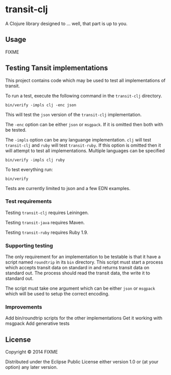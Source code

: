 # transit-clj

A Clojure library designed to ... well, that part is up to you.

## Usage

FIXME

## Testing Tansit implementations

This project contains code which may be used to test all
implementations of transit.

To run a test, execute the following command in the `transit-clj`
directory.

```
bin/verify -impls clj -enc json
```

This will test the `json` version of the `transit-clj` implementation.

The `-enc` option can be either `json` or `msgpack`. If it is omitted
then both with be tested.

The `-impls` option can be any languange implementation. `clj` will
test `transit-clj` and `ruby` will test `transit-ruby`. If this option
is omitted then it will attempt to test all implementations. Multiple
languages can be specified

```
bin/verify -impls clj ruby
```

To test everything run:

```
bin/verify
```

Tests are currently limited to json and a few EDN examples.


### Test requirements

Testing `transit-clj` requires Leiningen.

Testing `transit-java` requires Maven.

Testing `transit-ruby` requires Ruby 1.9.


### Supporting testing

The only requirement for an implementation to be testable is that it
have a script named `roundtrip` in its `bin` directory. This script
must start a process which accepts transit data on standard in and
returns transit data on standard out. The process should read the
transit data, the write it to standard out.

The script must take one argument which can be either `json` or
`msgpack` which will be used to setup the correct encoding.


### Improvements

Add bin/roundtrip scripts for the other implementations
Get it working with msgpack
Add generative tests

## License

Copyright © 2014 FIXME

Distributed under the Eclipse Public License either version 1.0 or (at
your option) any later version.
